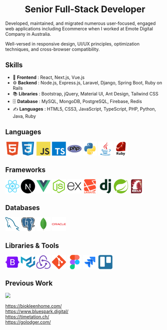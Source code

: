 <h1 align="center">
  Senior Full-Stack Developer
</h1>

Developed, maintained, and migrated numerous user-focused, engaged web applications including Ecommerce when I worked at Emote Digital Company in Australia.

Well-versed in responsive design, UI/UX principles, optimization techniques, and cross-browser compatibility.

## Skills

-   🎨 <b>Frontend</b> : React, Next.js, Vue.js
-   ⚙️ <b>Backend</b> : Node.js, Express.js, Laravel, Django, Spring Boot, Ruby on Rails
-   📚 <b>Libraries</b> : Bootstrap, jQuery, Material UI, Ant Design, Tailwind CSS
-   🗄️ <b>Database</b> : MySQL, MongoDB, PostgreSQL, Firebase, Redis
-   ✍️ <b>Languages</b> : HTML5, CSS3, JavaScript, TypeScript, PHP, Python, Java, Ruby

## Languages

<code><img alt="HTML5" height="45" src="https://github.com/devicons/devicon/blob/master/icons/html5/html5-plain.svg"/></code>
<code><img alt="CSS3" height="45" src="https://github.com/devicons/devicon/blob/master/icons/css3/css3-original.svg"/></code>
<code><img alt="JavaScript" height="45" src="https://github.com/devicons/devicon/blob/master/icons/javascript/javascript-original.svg"/></code>
<code><img alt="TypeScript" height="45" src="https://github.com/devicons/devicon/blob/master/icons/typescript/typescript-original.svg"/></code>
<code><img alt="PHP" height="45" src="https://github.com/devicons/devicon/blob/master/icons/php/php-original.svg"/></code>
<code><img alt="Python" height="45" src="https://raw.githubusercontent.com/devicons/devicon/master/icons/python/python-original.svg"/></code>
<code><img alt="Java" height="45" src="https://github.com/devicons/devicon/blob/master/icons/java/java-original.svg"/></code>
<code><img alt="Ruby" height="45" src="https://raw.githubusercontent.com/devicons/devicon/1119b9f84c0290e0f0b38982099a2bd027a48bf1/icons/ruby/ruby-original-wordmark.svg"></code>

## Frameworks

<code><img alt="React" height="45" src="https://github.com/devicons/devicon/blob/master/icons/react/react-original.svg"/></code>
<code><img alt="Next" height="45" src="https://github.com/devicons/devicon/blob/master/icons/nextjs/nextjs-original.svg"/></code>
<code><img alt="Vue" height="45" src="https://github.com/devicons/devicon/blob/master/icons/vuejs/vuejs-original.svg"/></code>
<code><img alt="Nodejs" height="45" src="https://github.com/devicons/devicon/blob/master/icons/nodejs/nodejs-original.svg"/></code>
<code><img alt="Express" height="45" src="https://github.com/devicons/devicon/blob/master/icons/express/express-original.svg"></code>
<code><img alt="Laravel" height="45" src="https://github.com/devicons/devicon/blob/master/icons/laravel/laravel-plain-wordmark.svg"/></code>
<code><img alt="Django" height="45" src="https://github.com/devicons/devicon/blob/master/icons/django/django-plain.svg"></code>
<code><img alt="Spring" height="45" src="https://github.com/devicons/devicon/blob/master/icons/spring/spring-original.svg"/></code>
<code><img alt="Rails" height="45" src="https://github.com/devicons/devicon/blob/master/icons/rails/rails-original-wordmark.svg"></code>

## Databases

<code><img alt="MySQL" height="45" src="https://github.com/devicons/devicon/blob/master/icons/mysql/mysql-original.svg"></code>
<code><img alt="PostgreSQL" height="45" src="https://github.com/devicons/devicon/blob/master/icons/postgresql/postgresql-original.svg"></code>
<code><img alt="MongoDB" height="45" src="https://github.com/devicons/devicon/blob/master/icons/mongodb/mongodb-original.svg"></code>
<code><img alt="Oracle" height="45" src="https://github.com/devicons/devicon/blob/master/icons/oracle/oracle-original.svg"/></code>

## Libraries & Tools

<code><img alt="BootStrap" height="45" src="https://github.com/devicons/devicon/blob/master/icons/bootstrap/bootstrap-original.svg"></code>
<code><img alt="Material UI" height="45" src="https://github.com/devicons/devicon/blob/master/icons/materialui/materialui-original.svg"></code>
<code><img alt="Redux" height="45" src="https://github.com/devicons/devicon/blob/master/icons/redux/redux-original.svg"/></code>
<code><img alt="Git" height="45" src="https://github.com/devicons/devicon/blob/master/icons/git/git-original.svg"></code>
<code><img alt="Figma" height="45" src="https://github.com/devicons/devicon/blob/master/icons/figma/figma-original.svg"/></code>
<code><img alt="Jira" height="45" src="https://github.com/devicons/devicon/blob/master/icons/jira/jira-original.svg"></code>
<code><img alt="Trello" height="45" src="https://github.com/devicons/devicon/blob/master/icons/trello/trello-plain.svg"></code>

## Previous Work

<img src="https://github.com/superdev1989/superdev1989/blob/main/public/img/screenshot.png">

<https://biokleenhome.com/><br/>
<https://www.bluespark.digital/><br/>
<https://timetation.ch/><br/>
<https://golodger.com/><br/>
